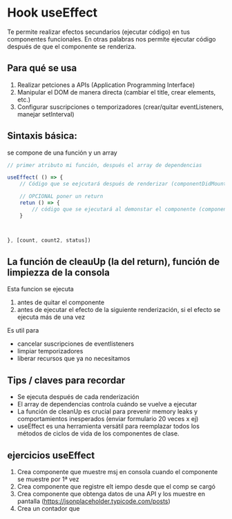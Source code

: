 # Hook useEffect

Te permite realizar efectos secundarios (ejecutar código) en tus componentes funcionales. En otras palabras nos permite ejecutar código después de que el componente se renderiza.

## Para qué se usa

1. Realizar petciones a APIs (Application Programming Interface)
2. Manipular el DOM de manera directa (cambiar el title, crear elements, etc.)
3. Configurar suscripciones o temporizadores (crear/quitar eventListeners, manejar setInterval)



## Sintaxis básica: 
se compone de una función y un array

```js
// primer atributo mi función, después el array de dependencias

useEffect( () => {
    // Código que se eejcutará después de renderizar (componentDidMount / componentUpdate)

    // OPCIONAL poner un return
    retun () => {
        // código que se ejecutará al demonstar el componente (componentWillUnmount)
    }



}, [count, count2, status])
```

## La función de cleauUp (la del return), función de limpiezza de la consola

Esta funcion se ejecuta
1. antes de quitar el componente
2. antes de ejecutar el efecto de la siguiente renderización, si el efecto se ejecuta más de una vez

Es util para
- cancelar suscripciones de eventlisteners
- limpiar temporizadores
- liberar recursos que ya no necesitamos

## Tips / claves para recordar

- Se ejecuta después de cada renderización
- El array de dependencias controla cuándo se vuelve a ejecutar
- La función de cleanUp es crucial para prevenir memory leaks y comportamientos inesperados (enviar formulario 20 veces x ej)
- useEffect es una herramienta versátil para reemplazar todos los métodos de ciclos de vida de los componentes de clase.

## ejercicios useEffect

1. Crea componente que muestre msj en consola cuando el componente se muestre por 1ª vez
2. Crea componente que registre elt iempo desde que el comp se cargó 
3. Crea componente que obtenga datos de una API y los muestre en pantalla (https://jsonplaceholder.typicode.com/posts)
4. Crea un contador que